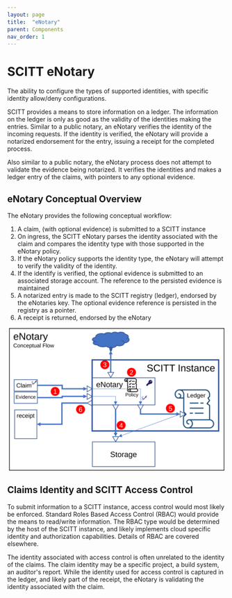 ```yaml
---
layout: page
title:  "eNotary"
parent: Components
nav_order: 1
---
```


# SCITT eNotary

The ability to configure the types of supported identities, with specific identity allow/deny configurations.

SCITT provides a means to store information on a ledger. The information on the ledger is only as good as the validity of the identities making the entries.
Similar to a public notary, an eNotary verifies the identity of the incoming requests.
If the identity is verified, the eNotary will provide a notarized endorsement for the entry, issuing a receipt for the completed process.

Also similar to a public notary, the eNotary process does not attempt to validate the evidence being notarized.
It verifies the identities and makes a ledger entry of the claims, with pointers to any optional evidence.

## eNotary Conceptual Overview

The eNotary provides the following conceptual workflow:

1. A claim, (with optional evidence) is submitted to a SCITT instance
2. On ingress, the SCITT eNotary parses the identity associated with the claim and compares the identity type with those supported in the eNotary policy. 
3. If the eNotary policy supports the identity type, the eNotary will attempt to verify the validity of the identity.
4. If the identify is verified, the optional evidence is submitted to an associated storage account. The reference to the persisted evidence is maintained
5. A notarized entry is made to the SCITT registry (ledger), endorsed by the eNotaries key. The optional evidence reference is persisted in the registry as a pointer.
6. A receipt is returned, endorsed by the eNotary

<img src="/assets/enotary.svg" alt="SCITT eNotary" style="width:500px;"/>

## Claims Identity and SCITT Access Control

To submit information to a SCITT instance, access control would most likely be enforced.
Standard Roles Based Access Control (RBAC) would provide the means to read/write information.
The RBAC type would be determined by the host of the SCITT instance, and likely implements cloud specific identity and authorization capabilities.
Details of RBAC are covered elsewhere.

The identity associated with access control is often unrelated to the identity of the claims.
The claim identity may be a specific project, a build system, an auditor's report.
While the identity used for access control is captured in the ledger, and likely part of the receipt, the eNotary is validating the identity associated with the claim.
